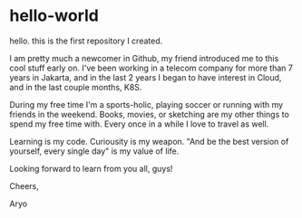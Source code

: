 # hello-world
hello. this is the first repository I created.

I am pretty much a newcomer in Github, my friend introduced me to this cool stuff early on.
I've been working in a telecom company for more than 7 years in Jakarta, and in the last 2 years I began to have interest in Cloud, and in the last couple months, K8S.

During my free time I'm a sports-holic, playing soccer or running with my friends in the weekend. Books, movies, or sketching are my other things to spend my free time with. Every once in a while I love to travel as well.

Learning is my code. Curiousity is my weapon. "And be the best version of yourself, every single day" is my value of life.

Looking forward to learn from you all, guys!

Cheers,

Aryo
